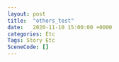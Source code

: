 ```yaml
---
layout: post
title:  "others_test"
date:   2020-11-10 15:00:00 +0000
categories: Etc
Tags: Story Etc
SceneCode: []
---
```

